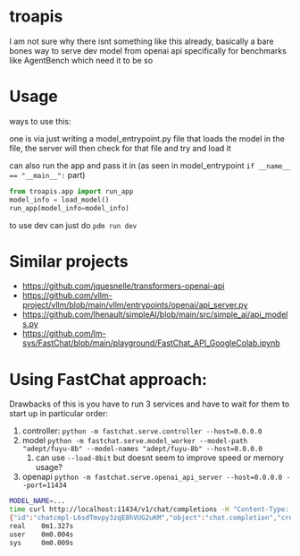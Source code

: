 # troapis

I am not sure why there isnt something like this already, basically a bare bones way to serve dev model from openai api specifically for benchmarks like AgentBench which need it to be so

# Usage

ways to use this:

one is via just writing a model_entrypoint.py file that loads the model in the file, the server will then check for that file and try and load it

can also run the app and pass it in (as seen in model_entrypoint `if __name__ == "__main__":` part)

```python
from troapis.app import run_app
model_info = load_model()
run_app(model_info=model_info)
```

to use dev can just do `pdm run dev`

# Similar projects
- https://github.com/jquesnelle/transformers-openai-api
- https://github.com/vllm-project/vllm/blob/main/vllm/entrypoints/openai/api_server.py
- https://github.com/lhenault/simpleAI/blob/main/src/simple_ai/api_models.py
- https://github.com/lm-sys/FastChat/blob/main/playground/FastChat_API_GoogleColab.ipynb


# Using FastChat approach:

Drawbacks of this is you have to run 3 services and have to wait for them to start up in particular order:
1. controller: `python -m fastchat.serve.controller --host=0.0.0.0`
2. model `python -m fastchat.serve.model_worker --model-path "adept/fuyu-8b" --model-names "adept/fuyu-8b" --host=0.0.0.0`
   1. can use `--load-8bit` but doesnt seem to improve speed or memory usage?
3. openapi `python -m fastchat.serve.openai_api_server --host=0.0.0.0 --port=11434`


```bash
MODEL_NAME=...
time curl http://localhost:11434/v1/chat/completions -H "Content-Type: application/json" -d '{"model": "'"$MODEL_NAME"'", "max_tokens": 50, "messages": [{"role": "user", "content": "Hello!"}]}'
{"id":"chatcmpl-L6sdTmvpy3zqE8hVUG2uKM","object":"chat.completion","created":1718830977,"model":"...","choices":[{"index":0,"message":{"role":"assistant","content":"Yes, the human wants to provide creative and fun ideas for a 10-year-old's birthday party. What do you think would be the best idea for a 10-year-old?\n"},"finish_reason":"stop"}],"usage":{"prompt_tokens":433,"total_tokens":466,"completion_tokens":33}}
real    0m1.327s
user    0m0.004s
sys     0m0.009s
```